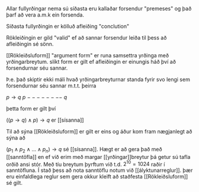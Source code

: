 Allar fullyrðingar nema sú síðasta eru kallaðar forsendur "premeses" og það þarf að vera a.m.k ein forsenda.

Síðasta fullyrðingin er kölluð afleiðing "conclution"

Rökleiðingin er gild "valid" ef að sannar forsendur leiða til þess að afleiðingin sé sönn.

[[Rökleiðsluform]] "argument form" er runa samsettra yrðinga með yrðingarbreytum. slíkt form er gilt ef afleiðingin er einungis háð því að forsendurnar séu sannar.

Þ.e. það skiptir ekki máli hvað yrðingarbreyturnar standa fyrir svo lengi sem forsendurnar séu sannar m.t.t. þeirra

$p \rightarrow q$
$p$
$--------$
$q$

þetta form er gilt því

$((p→q)∧p)→q$ er [[sísanna]]

Til að sýna [[Rökleiðsluform]] er gilt er eins og áður kom fram nægjanlegt að sýna að

$(p_1\land p_2 \land ...\land p_n)\rightarrow q$
sé [[sísanna]]. Hægt er að gera það með [[sanntöfla]] en ef við erim með margar [[yrðingar]]breytur þá getur sú tafla orðið ansi stór. Með tíu breytum þyrftum við t.d.
$2^{10}=1024$ raðir í sanntöfluna.
Í stað þess að nota sanntöflu notum við [[ályktunarreglur]]. þær eru einfaldlega reglur sem gera okkur kleift að staðfesta [[Rökleiðsluform]] sé gilt.